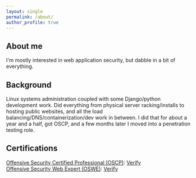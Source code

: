 ```yaml
---
layout: single
permalink: /about/
author_profile: true
---
```

## About me
I'm mostly interested in web application security, but dabble in a bit of everything.
## Background
Linux systems administration coupled with some Django/python development work. Did everything from physical server racking/installs to hosting public websites, and all the load balancing/DNS/containerization/dev work in between. I did that for about a year and a half, got OSCP, and a few months later I moved into a penetration testing role.
## Certifications
[Offensive Security Certified Professional (OSCP)](https://www.offensive-security.com/pwk-oscp/): [Verify](https://www.youracclaim.com/badges/2352083f-2957-4c8d-88db-5df6279b61da)  
[Offensive Security Web Expert (OSWE)](https://www.offensive-security.com/awae-oswe/): [Verify](https://www.youracclaim.com/badges/ab2933bd-5373-443f-b6fe-6a0608ecbe6b)
